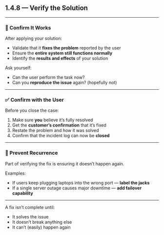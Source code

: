 ## 1.4.8 — Verify the Solution

---

### 🧪 Confirm It Works

After applying your solution:
- Validate that it **fixes the problem** reported by the user
- Ensure the **entire system still functions normally**
- Identify the **results and effects** of your solution

Ask yourself:
- Can the user perform the task now?  
- Can you **reproduce the issue** again? (hopefully not)

---

### ✅ Confirm with the User

Before you close the case:
1. Make sure **you** believe it’s fully resolved
2. Get the **customer’s confirmation** that it’s fixed
3. Restate the problem and how it was solved
4. Confirm that the incident log can now be **closed**

---

### 🔁 Prevent Recurrence

Part of verifying the fix is ensuring it doesn’t happen again.

Examples:
- If users keep plugging laptops into the wrong port — **label the jacks**
- If a single server outage causes major downtime — **add failover capability**

---

A fix isn’t complete until:
- It solves the issue
- It doesn’t break anything else
- It can’t (easily) happen again
